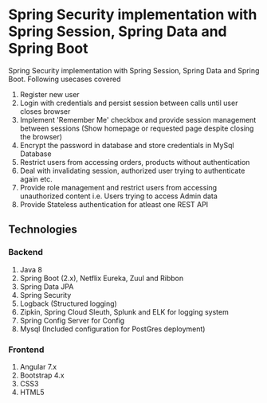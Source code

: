 # Spring Security implementation with Spring Session, Spring Data and Spring Boot

Spring Security implementation with Spring Session, Spring Data and Spring Boot. Following usecases covered
1. Register new user
2. Login with credentials and persist session between calls until user closes browser
3. Implement 'Remember Me' checkbox and provide session management between sessions (Show homepage or requested page despite closing the browser)
4. Encrypt the password in database and store credentials in MySql Database
5. Restrict users from accessing orders, products without authentication
6. Deal with invalidating session, authorized user trying to authenticate again etc. 
7. Provide role management and restrict users from accessing unauthorized content i.e. Users trying to access Admin data
8. Provide Stateless authentication for atleast one REST API

## Technologies
### Backend
1. Java 8
2. Spring Boot (2.x), Netflix Eureka, Zuul and Ribbon
3. Spring Data JPA
4. Spring Security
5. Logback (Structured logging)
6. Zipkin, Spring Cloud Sleuth, Splunk and ELK for logging system
7. Spring Config Server for Config
8. Mysql (Included configuration for PostGres deployment)


### Frontend
1. Angular 7.x
2. Bootstrap 4.x
3. CSS3
4. HTML5

